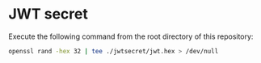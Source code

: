 # JWT secret

Execute the following command from the root directory of this repository:

```sh
openssl rand -hex 32 | tee ./jwtsecret/jwt.hex > /dev/null
```